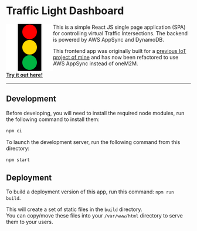 # Traffic Light Dashboard
<img align="left" width="128" height="128" alt="Illustration of a traffic light with red, yellow, and green lights" src="public/logo192.png" >  
This is a simple React JS single page application (SPA) for controlling virtual Traffic Intersections.    
The backend is powered by AWS AppSync and DynamoDB.   

This frontend app was originally built for a [previous IoT project of mine](https://github.com/tsengia/iot-thingy91-traffic-lights) and has now been refactored to use AWS AppSync instead of oneM2M.

__[Try it out here!](https://main.d357xgwrfyl7b5.amplifyapp.com/)__  

--- 
## Development
Before developing, you will need to install the required node modules, run the following command to install them:
```bash
npm ci
```

To launch the development server, run the following command from this directory: 
```
npm start
```

## Deployment
To build a deployment version of this app, run this command: `npm run build`.

This will create a set of static files in the `build` directory.  
You can copy/move these files into your `/var/www/html` directory to serve them to your users.
